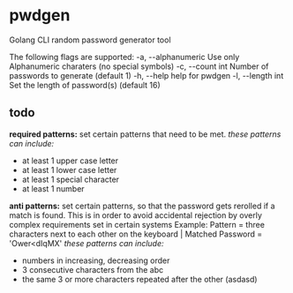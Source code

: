 # pwdgen
 Golang CLI random password generator tool

The following flags are supported:
  -a, --alphanumeric   Use only Alphanumeric charaters (no special symbols)
  -c, --count int      Number of passwords to generate (default 1)
  -h, --help           help for pwdgen
  -l, --length int     Set the length of password(s) (default 16)


## todo


**required patterns:**
set certain patterns that need to be met.
*these patterns can include:*
- at least 1 upper case letter
- at least 1 lower case letter
- at least 1 special character
- at least 1 number

**anti patterns:**
set certain patterns, so that the password gets rerolled if a match is found.
This is in order to avoid accidental rejection by overly complex requirements set in certain systems
Example: Pattern = three characters next to each other on the keyboard | Matched Password = 'Ower<dIqMX'
*these patterns can include:*
- numbers in increasing, decreasing order
- 3 consecutive characters from the abc
- the same 3 or more characters repeated after the other (asdasd)